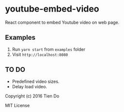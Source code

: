 # youtube-embed-video
React component to embed Youtube video on web page.

## Examples
1. Run `yarn start` from `examples` folder
2. Visit `http://localhost:8080`

## TO DO
- Predefined video sizes.
- Delay load video.

Copyright (c) 2016 Tien Do

MIT License
